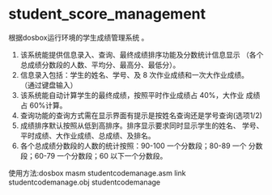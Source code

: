 # student_score_management
根据dosbox运行环境的学生成绩管理系统
。
1. 该系统能提供信息录入、查询、最终成绩排序功能及分数统计信息显示
（各个总成绩分数段的人数、平均分、最高分、最低分）。
2. 信息录入包括：学生的姓名、学号、及 8 次作业成绩和一次大作业成绩。
（通过键盘输入）
3. 该系统能自动计算学生的最终成绩，按照平时作业成绩占 40%，大作业
成绩占 60%计算。
4. 查询功能的查询方式需在显示界面有提示是按姓名查询还是学号查询(选项1/2)
5. 成绩排序默认按照从低到高排序。排序显示要求同时显示学生的姓名、
学号、平时成绩、大作业成绩、总成绩、及排名。
6. 各个总成绩分数段的人数的统计按照：90-100 一个分数段；80-89 一个
分数段；60-79 一个分数段；60 以下一个分数段。

使用方法:dosbox 
masm studentcodemanage.asm
link studentcodemanage.obj
studentcodemanage
